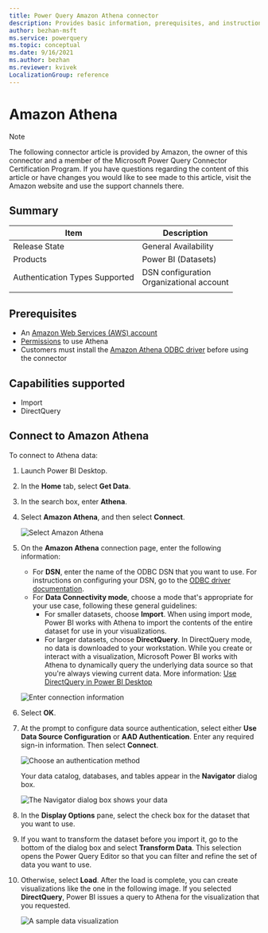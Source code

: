 ```yaml
---
title: Power Query Amazon Athena connector
description: Provides basic information, prerequisites, and instructions on how to connect to Amazon Athena
author: bezhan-msft
ms.service: powerquery
ms.topic: conceptual
ms.date: 9/16/2021
ms.author: bezhan
ms.reviewer: kvivek
LocalizationGroup: reference
---
```


# Amazon Athena

>[!Note]
>The following connector article is provided by Amazon, the owner of this connector and a member of the Microsoft Power Query Connector Certification Program. If you have questions regarding the content of this article or have changes you would like to see made to this article, visit the Amazon website and use the support channels there.

## Summary

| Item | Description |
| ---- | ----------- |
| Release State | General Availability |
| Products | Power BI (Datasets) |
| Authentication Types Supported | DSN configuration <br /> Organizational account |
| | |

## Prerequisites

* An [Amazon Web Services (AWS) account](https://aws.amazon.com/)
* [Permissions](https://docs.aws.amazon.com/athena/latest/ug/policy-actions.html) to use Athena
* Customers must install the [Amazon Athena ODBC driver](https://docs.aws.amazon.com/athena/latest/ug/connect-with-odbc.html) before using the connector

## Capabilities supported

* Import
* DirectQuery

## Connect to Amazon Athena

To connect to Athena data:

1. Launch Power BI Desktop.

2. In the **Home** tab, select **Get Data**.

3. In the search box, enter **Athena**.

4. Select **Amazon Athena**, and then select **Connect**.

    ![Select Amazon Athena](./media/amazon-athena/amazon-athena-1.png)

5. On the **Amazon Athena** connection page, enter the following information:

    * For **DSN**, enter the name of the ODBC DSN that you want to use. For instructions on configuring your DSN, go to the [ODBC driver documentation](https://docs.aws.amazon.com/athena/latest/ug/connect-with-odbc.html#connect-with-odbc-driver-documentation).
    * For **Data Connectivity mode**, choose a mode that's appropriate for your use case, following these general guidelines:
        * For smaller datasets, choose **Import**. When using import mode, Power BI works with Athena to import the contents of the entire dataset for use in your visualizations.
        * For larger datasets, choose **DirectQuery**. In DirectQuery mode, no data is downloaded to your workstation. While you create or interact with a visualization, Microsoft Power BI works with Athena to dynamically query the underlying data source so that you're always viewing current data. More information: [Use DirectQuery in Power BI Desktop](/power-bi/connect-data/desktop-use-directquery)

    ![Enter connection information](./media/amazon-athena/amazon-athena-2.png)

6. Select **OK**.

7. At the prompt to configure data source authentication, select either **Use Data Source Configuration** or **AAD Authentication**. Enter any required sign-in information. Then select **Connect**.

    ![Choose an authentication method](./media/amazon-athena/amazon-athena-3.png)

    Your data catalog, databases, and tables appear in the **Navigator** dialog box.

    ![The Navigator dialog box shows your data](./media/amazon-athena/amazon-athena-4.png)

8. In the **Display Options** pane, select the check box for the dataset that you want to use.

9. If you want to transform the dataset before you import it, go to the bottom of the dialog box and select **Transform Data**. This selection opens the Power Query Editor so that you can filter and refine the set of data you want to use.

10. Otherwise, select **Load**. After the load is complete, you can create visualizations like the one in the following image. If you selected **DirectQuery**, Power BI issues a query to Athena for the visualization that you requested.

    ![A sample data visualization](./media/amazon-athena/amazon-athena-5.png)